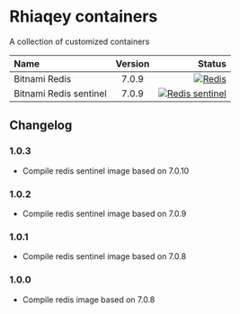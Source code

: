# Rhiaqey containers

A collection of customized containers

| Name              | Version | Status |
| :---              |:-------:|          ---: |
| Bitnami Redis             |  7.0.9  | [![Redis](https://github.com/rhiaqey/containers/actions/workflows/redis.yml/badge.svg)](https://github.com/rhiaqey/containers/actions/workflows/redis.yml)   |
| Bitnami Redis sentinel    |  7.0.9  | [![Redis sentinel](https://github.com/rhiaqey/containers/actions/workflows/redis-sentinel.yml/badge.svg)](https://github.com/rhiaqey/containers/actions/workflows/redis-sentinel.yml)      |

## Changelog

### 1.0.3
* Compile redis sentinel image based on 7.0.10

### 1.0.2
* Compile redis sentinel image based on 7.0.9

### 1.0.1
* Compile redis sentinel image based on 7.0.8

### 1.0.0

* Compile redis image based on 7.0.8
